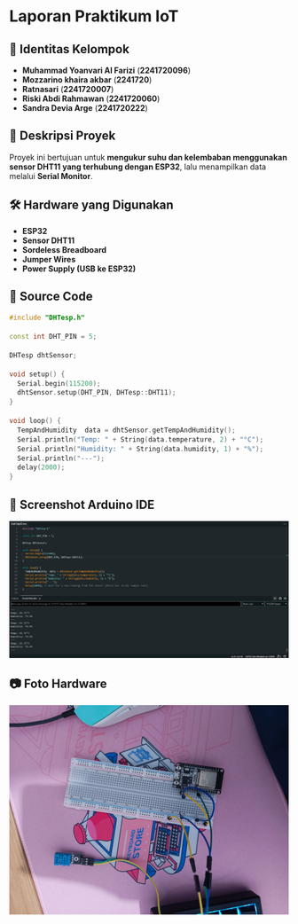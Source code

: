 # Laporan Praktikum IoT

## 📌 Identitas Kelompok

- **Muhammad Yoanvari Al Farizi** (**2241720096**)
- **Mozzarino khaira akbar** (**2241720**)
- **Ratnasari** (**2241720007**)
- **Riski Abdi Rahmawan** (**2241720060**)
- **Sandra Devia Arge** (**2241720222**)

## 📖 Deskripsi Proyek

Proyek ini bertujuan untuk **mengukur suhu dan kelembaban menggunakan sensor DHT11 yang terhubung dengan ESP32**, lalu menampilkan data melalui **Serial Monitor**.

## 🛠️ Hardware yang Digunakan

- **ESP32**
- **Sensor DHT11**
- **Sordeless Breadboard**
- **Jumper Wires**
- **Power Supply (USB ke ESP32)**

## 📜 Source Code

```cpp
#include "DHTesp.h"

const int DHT_PIN = 5;

DHTesp dhtSensor;

void setup() {
  Serial.begin(115200);
  dhtSensor.setup(DHT_PIN, DHTesp::DHT11);
}

void loop() {
  TempAndHumidity  data = dhtSensor.getTempAndHumidity();
  Serial.println("Temp: " + String(data.temperature, 2) + "°C");
  Serial.println("Humidity: " + String(data.humidity, 1) + "%");
  Serial.println("---");
  delay(2000);
}
```

## 📸 Screenshot Arduino IDE

![Screenshot Arduino IDE](img/arduino-ide.png "Screenshot Arduino IDE")

## 📷 Foto Hardware

![Foto Hardware](img/hardware.jpg "Foto Hardware")
